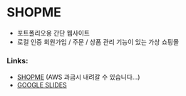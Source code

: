 # SHOPME
- 포트폴리오용 간단 웹사이트
- 로컬 인증 회원가입 / 주문 / 상품 관리 기능이 있는 가상 쇼핑몰


### Links:
- [SHOPME](https://shopme.space) (AWS 과금시 내려갈 수 있습니다...)  
- [GOOGLE SLIDES](https://docs.google.com/presentation/d/1FKcTWJwiqdWzwH8zLHUsrXvs9DxNL6MRCog-l5RzJnA/edit?usp=sharing)  
